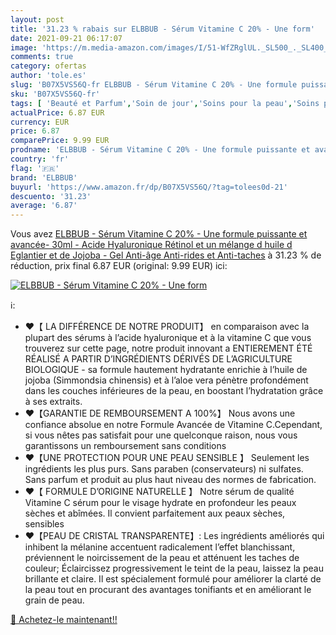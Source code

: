 ```yaml
---
layout: post
title: '31.23 % rabais sur ELBBUB - Sérum Vitamine C 20% - Une form'
date: 2021-09-21 06:17:07
image: 'https://m.media-amazon.com/images/I/51-WfZRglUL._SL500_._SL400_.jpg'
comments: true
category: ofertas
author: 'tole.es'
slug: 'B07X5VS56Q-fr ELBBUB - Sérum Vitamine C 20% - Une formule puissante et...'
sku: 'B07X5VS56Q-fr'
tags: [ 'Beauté et Parfum','Soin de jour','Soins pour la peau','Soins pour le visage','Soins visage hydratants','elbbub', ]
actualPrice: 6.87 EUR
currency: EUR
price: 6.87
comparePrice: 9.99 EUR
prodname: 'ELBBUB - Sérum Vitamine C 20% - Une formule puissante et avancée- 30ml - Acide Hyaluronique  Rétinol et un mélange d huile d Eglantier et de Jojoba - Gel Anti-âge  Anti-rides et Anti-taches'
country: 'fr'
flag: '🇫🇷'
brand: 'ELBBUB'
buyurl: 'https://www.amazon.fr/dp/B07X5VS56Q/?tag=tolees0d-21'
descuento: '31.23'
average: '6.87'
---
```


Vous avez [ELBBUB - Sérum Vitamine C 20% - Une formule puissante et avancée- 30ml - Acide Hyaluronique  Rétinol et un mélange d huile d Eglantier et de Jojoba - Gel Anti-âge  Anti-rides et Anti-taches](https://www.amazon.fr/dp/B07X5VS56Q/?tag=tolees0d-21)  à  31.23 % de réduction, prix final  6.87 EUR (original: 9.99 EUR) ici:

[![ELBBUB - Sérum Vitamine C 20% - Une form](https://m.media-amazon.com/images/I/51-WfZRglUL._SL500_._SL400_.jpg)](https://www.amazon.fr/dp/B07X5VS56Q/?tag=tolees0d-21)

ℹ️:

- ❤【 LA DIFFÉRENCE DE NOTRE PRODUIT】 en comparaison avec la plupart des sérums à l’acide hyaluronique et à la vitamine C que vous trouverez sur cette page, notre produit innovant a ENTIEREMENT ÉTÉ RÉALISÉ A PARTIR D’INGRÉDIENTS DÉRIVÉS DE L’AGRICULTURE BIOLOGIQUE - sa formule hautement hydratante enrichie à l’huile de jojoba (Simmondsia chinensis) et à l’aloe vera pénètre profondément dans les couches inférieures de la peau, en boostant l’hydratation grâce à ses extraits.
- ❤【GARANTIE DE REMBOURSEMENT A 100%】 Nous avons une confiance absolue en notre Formule Avancée de Vitamine C.Cependant, si vous nêtes pas satisfait pour une quelconque raison, nous vous garantissons un remboursement sans conditions
- ❤【UNE PROTECTION POUR UNE PEAU SENSIBLE 】 Seulement les ingrédients les plus purs. Sans paraben (conservateurs) ni sulfates. Sans parfum et produit au plus haut niveau des normes de fabrication.
- ❤【 FORMULE D’ORIGINE NATURELLE 】 Notre sérum de qualité Vitamine C sérum pour le visage hydrate en profondeur les peaux sèches et abîmées. Il convient parfaitement aux peaux sèches, sensibles
- ❤【PEAU DE CRISTAL TRANSPARENTE】: Les ingrédients améliorés qui inhibent la mélanine accentuent radicalement l’effet blanchissant, préviennent le noircissement de la peau et atténuent les taches de couleur; Éclaircissez progressivement le teint de la peau, laissez la peau brillante et claire. Il est spécialement formulé pour améliorer la clarté de la peau tout en procurant des avantages tonifiants et en améliorant le grain de peau.

[🛒 Achetez-le maintenant!!](https://www.amazon.fr/dp/B07X5VS56Q/?tag=tolees0d-21)
